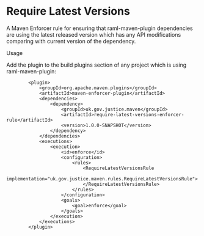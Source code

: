 # Require Latest Versions

A Maven Enforcer rule for ensuring that raml-maven-plugin dependencies are using the latest released version which has any API modifications
comparing with current version of the dependency.

Usage

Add the plugin to the build plugins section of any project which is using raml-maven-plugin: 

            <plugin>
                <groupId>org.apache.maven.plugins</groupId>
                <artifactId>maven-enforcer-plugin</artifactId>
                <dependencies>
                    <dependency>
                        <groupId>uk.gov.justice.maven</groupId>
                        <artifactId>require-latest-versions-enforcer-rule</artifactId>
                        <version>1.0.0-SNAPSHOT</version>
                    </dependency>
                </dependencies>
                <executions>
                    <execution>
                        <id>enforce</id>
                        <configuration>
                            <rules>
                                <RequireLatestVersionsRule
                                        implementation="uk.gov.justice.maven.rules.RequireLatestVersionsRule">
                                </RequireLatestVersionsRule>
                            </rules>
                        </configuration>
                        <goals>
                            <goal>enforce</goal>
                        </goals>
                    </execution>
                </executions>
            </plugin>

```